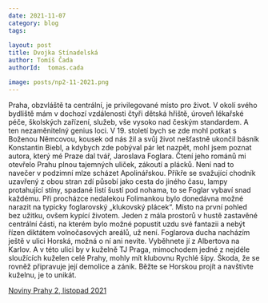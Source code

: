 ```yaml
---
date: 2021-11-07
category: blog
tags:
    
layout: post
title: Dvojka Stínadelská
author: Tomíš Čada
authorId:  tomas.cada

image: posts/np2-11-2021.png
---
```


Praha, obzvláště ta centrální, je privilegované místo pro život. V okolí svého bydliště mám v dochozí vzdálenosti čtyři dětská hřiště, úroveň lékařské péče, školských zařízení, služeb, vše vysoko nad českým standardem. A ten nezaměnitelný genius loci. V 19. století bych se zde mohl potkat s Boženou Němcovou, kousek od nás žil a svůj život nešťastně ukončil básník Konstantin Biebl, a kdybych zde pobýval pár let nazpět, mohl jsem poznat autora, který mé Praze dal tvář, Jaroslava Foglara. Čtení jeho románů mi otevřelo Prahu plnou tajemných uliček, zákoutí a plácků. Není nad to navečer v podzimní mlze scházet Apolinářskou. Příkře se svažující chodník uzavřený z obou stran zdí působí jako cesta do jiného času, lampy protahující stíny, spadané listí šustí pod nohama, to se Foglar vybaví snad každému. Při procházce nedalekou Folimankou bylo donedávna možné narazit na typicky foglarovský „klukovský plácek“. Místo na první pohled bez užitku, ovšem kypící životem. Jeden z mála prostorů v hustě zastavěné centrální části, na kterém bylo možné popustit uzdu své fantazii a nebýt řízen diktátem volnočasových areálů, už není. Foglarova ducha nacházím ještě v ulici Horská, možná o ní ani nevíte. Vyběhnete jí z Albertova na Karlov. A v této ulici by v kuželně TJ Praga, mimochodem jedné z nejdéle sloužících kuželen celé Prahy, mohly mít klubovnu Rychlé šípy. Škoda, že se rovněž připravuje její demolice a zánik. Běžte se Horskou projít a navštivte kuželnu, je to unikát.

[Noviny Prahy 2, listopad 2021](https://praha2.cz/file/K4x1/11-2021-PRAHA-NOVINY.pdf)
